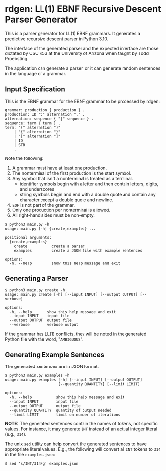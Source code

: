# rdgen: LL(1) EBNF Recursive Descent Parser Generator

This is a parser generator for LL(1) EBNF grammars. It generates a predictive recursive descent parser in Python 3.10.

The interface of the generated parser and the expected interface are those dictated by CSC 453 at the University of Arizona when taught by Todd Proebsting.

The application can generate a parser, or it can generate random sentences in the language of a grammar.

## Input Specification

This is the EBNF grammar for the EBNF grammar to be processed by rdgen:

```
grammar: production { production } .
production: ID ":" alternation "." .
alternation: sequence { "|" sequence } .
sequence: term { term } .
term: "(" alternation ")"
    | "{" alternation "}"
    | "[" alternation "]"
    | ID
    | STR
    .
```

Note the following:
1. A grammar must have at least one production.
2. The nonterminal of the first production is the start symbol.
3. Any symbol that isn't a nonterminal is treated as a terminal.
   * identifier symbols begin with a letter and then contain letters, digits, and underscores
   * string symbols begin and end with a double quote and contain any character except a double quote and newline.
4. `EOF` is not part of the grammar.
5. Only one production per nonterminal is allowed.
6. All right-hand sides must be non-empty.

```
$ python3 main.py -h
usage: main.py [-h] {create,examples} ...

positional arguments:
  {create,examples}
    create           create a parser
    examples         create a JSON file with example sentences

options:
  -h, --help         show this help message and exit
```

## Generating a Parser

```
$ python3 main.py create -h
usage: main.py create [-h] [--input INPUT] [--output OUTPUT] [--verbose]

options:
  -h, --help       show this help message and exit
  --input INPUT    input file
  --output OUTPUT  output file
  --verbose        verbose output
```

If the grammar has LL(1) conflicts, they will be noted in the generated Python file with the word, "`AMBIGUOUS`".

## Generating Example Sentences

The generated sentences are in JSON format.




```
$ python3 main.py examples -h
usage: main.py examples [-h] [--input INPUT] [--output OUTPUT]
                        [--quantity QUANTITY] [--limit LIMIT]

options:
  -h, --help           show this help message and exit
  --input INPUT        input file
  --output OUTPUT      output file
  --quantity QUANTITY  quantity of output needed
  --limit LIMIT        limit on number of iterations
```

**NOTE:** The generated sentences contain the names of tokens, not specific values.  For instance, it may generate `INT` instead of an actual integer literal (e.g., `314`).

The unix `sed` utility can help convert the generated sentences to have appropriate literal values.  E.g., the following will convert all `INT` tokens to `314` in the file `examples.json`:

```
$ sed 's/INT/314/g' examples.json
```
